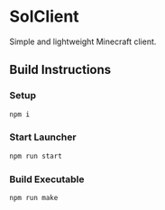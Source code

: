 # SolClient
Simple and lightweight Minecraft client.

## Build Instructions

### Setup
```sh
npm i
```

### Start Launcher
```sh
npm run start
```

### Build Executable
```sh
npm run make
```
